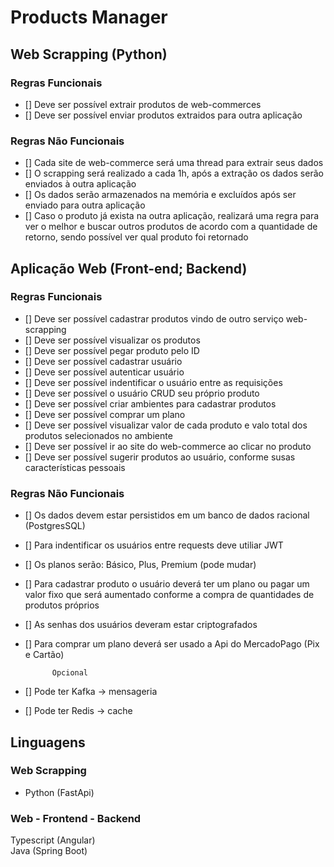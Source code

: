 # Products Manager

## Web Scrapping (Python)

### Regras Funcionais

- [] Deve ser possível extrair produtos de web-commerces 
- [] Deve ser possível enviar produtos extraidos para outra aplicação

### Regras Não Funcionais

- [] Cada site de web-commerce será uma thread para extrair seus dados
- [] O scrapping será realizado a cada 1h, após a extração os dados serão enviados à outra aplicação
- [] Os dados serão armazenados na memória e excluídos após ser enviado para outra aplicação
- [] Caso o produto já exista na outra aplicação, realizará uma regra para ver o melhor e buscar outros produtos de acordo com a quantidade de retorno, sendo possível ver qual produto foi retornado

## Aplicação Web (Front-end; Backend)


### Regras Funcionais

- [] Deve ser possível cadastrar produtos vindo de outro serviço web-scrapping
- [] Deve ser possível visualizar os produtos
- [] Deve ser possível pegar produto pelo ID
- [] Deve ser possível cadastrar usuário
- [] Deve ser possível autenticar usuário
- [] Deve ser possível indentificar o usuário entre as requisições
- [] Deve ser possível o usuário CRUD seu próprio produto
- [] Deve ser possível criar ambientes para cadastrar produtos
- [] Deve ser possível comprar um plano
- [] Deve ser possível visualizar valor de cada produto e valo total dos produtos selecionados no ambiente
- [] Deve ser possível ir ao site do web-commerce ao clicar no produto
- [] Deve ser possível sugerir produtos ao usuário, conforme susas características pessoais

### Regras Não Funcionais

- [] Os dados devem estar persistidos em um banco de dados racional (PostgresSQL)
- [] Para indentificar os usuários entre requests deve utiliar JWT
- [] Os planos serão: Básico, Plus, Premium (pode mudar)
- [] Para cadastrar produto o usuário deverá ter um plano ou pagar um valor fixo que será aumentado conforme a compra de quantidades de produtos próprios
- [] As senhas dos usuários deveram estar criptografados
- [] Para comprar um plano deverá ser usado a Api do MercadoPago (Pix e Cartão)


            Opcional
- [] Pode ter Kafka -> mensageria
- [] Pode ter Redis -> cache

## Linguagens

### Web Scrapping
- Python (FastApi)

### Web - Frontend - Backend
Typescript (Angular)<br>
Java (Spring Boot)
